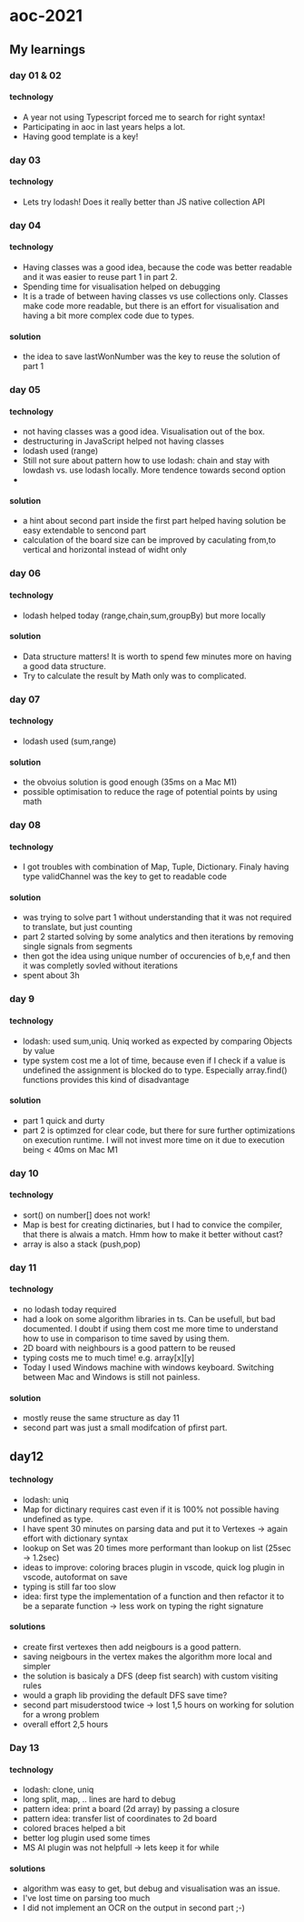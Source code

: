 # aoc-2021

## My learnings 

### day 01 & 02

#### technology
- A year not using Typescript forced me to search for right syntax!
- Participating in aoc in last years helps a lot. 
- Having good template is a key! 

### day 03

#### technology
- Lets try lodash! Does it really better than JS native collection API

### day 04

#### technology
- Having classes was a good idea, because the code was better readable and it was easier to reuse part 1 in part 2.
- Spending time for visualisation helped on debugging
- It is a trade of between having classes vs use collections only. Classes make code more readable, but there is an effort for visualisation and having a bit more complex code due to types.

#### solution
- the idea to save lastWonNumber was the key to reuse the solution of part 1

### day 05

#### technology
- not having classes was a good idea. Visualisation out of the box. 
- destructuring in JavaScript helped not having classes 
- lodash used (range)
- Still not sure about pattern how to use lodash: chain and stay with lowdash vs. use lodash locally. More tendence towards second option
- 
#### solution
- a hint about second part inside the first part helped having solution be easy extendable to sencond part 
- calculation of the board size can be improved by caculating from,to vertical and horizontal instead of widht only

### day 06

#### technology
- lodash helped today (range,chain,sum,groupBy) but more locally

#### solution
- Data structure matters! It is worth to spend few minutes more on having a good data structure.
- Try to calculate the result by Math only was to complicated.

### day 07

#### technology
- lodash used (sum,range)

#### solution
- the obvoius solution is good enough (35ms on a Mac M1)
- possible optimisation to reduce the rage of potential points by using math

### day 08

#### technology
- I got troubles with combination of Map, Tuple, Dictionary. Finaly having type validChannel was the key to get to readable code

#### solution
- was trying to solve part 1 without understanding that it was not required to translate, but just counting
- part 2 started solving by some analytics and then iterations by removing single signals from segments
- then got the idea using unique number of occurencies of b,e,f and then it was completly sovled without iterations
- spent about 3h

### day 9

#### technology
- lodash: used sum,uniq. Uniq worked as expected by comparing Objects by value
- type system cost me a lot of time, because even if I check if a value is undefined the assignment is blocked do to type. Especially array.find() functions provides this kind of disadvantage

#### solution
- part 1 quick and durty
- part 2 is optimzed for clear code, but there for sure further optimizations on execution runtime. I will not invest more time on it due to execution being < 40ms on Mac M1

### day 10

#### technology
- sort() on number[] does not work!
- Map is best for creating dictinaries, but I had to convice the compiler, that there is alwais a match. Hmm how to make it better without cast?
- array is also a stack (push,pop)

### day 11

#### technology
- no lodash today required
- had a look on some algorithm libraries in ts. Can be usefull, but bad documented. I doubt if using them cost me more time to understand how to use in comparison to time saved by using them.
- 2D board with neighbours is a good pattern to be reused  
- typing costs me to much time! e.g. array[x][y]
- Today I used Windows machine with windows keyboard. Switching between Mac and Windows is still not painless. 

#### solution
- mostly reuse the same structure as day 11
- second part was just a small modifcation of pfirst part.

## day12

#### technology
- lodash: uniq
- Map for dictinary requires cast even if it is 100% not possible having undefined as type. 
- I have spent 30 minutes on parsing data and put it to Vertexes -> again effort with dictionary syntax
- lookup on Set was 20 times more performant than lookup on list (25sec -> 1.2sec)
- ideas to improve: coloring braces plugin in vscode, quick log plugin in vscode, autoformat on save
- typing is still far too slow
- idea: first type the implementation of a function and then refactor it to be a separate function -> less work on typing the right signature

#### solutions
- create first vertexes then add neigbours is a good pattern. 
- saving neigbours in the vertex makes the algorithm more local and simpler
- the solution is basicaly a DFS (deep fist search) with custom visiting rules
- would a graph lib providing the default DFS save time?
- second part misuderstood twice -> lost 1,5 hours on working for solution for a wrong problem
- overall effort 2,5 hours

### Day 13

#### technology
- lodash: clone, uniq
- long split, map, .. lines are hard to debug
- pattern idea: print a board (2d array) by passing a closure
- pattern idea: transfer list of coordinates to 2d board
- colored braces helped a bit
- better log plugin used some times
- MS AI plugin was not helpfull -> lets keep it for while

#### solutions
- algorithm was easy to get, but debug and visualisation was an issue.
- I've lost time on parsing too much
- I did not implement an OCR on the output in second part ;-)
